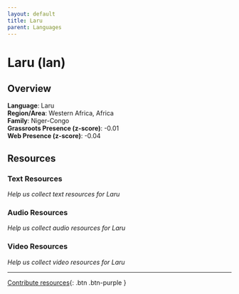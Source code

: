 ```yaml
---
layout: default
title: Laru
parent: Languages
---
```


# Laru (lan)

## Overview

**Language**: Laru  
**Region/Area**: Western Africa, Africa  
**Family**: Niger-Congo  
**Grassroots Presence (z-score)**: -0.01  
**Web Presence (z-score)**: -0.04  

## Resources

### Text Resources
*Help us collect text resources for Laru*

### Audio Resources
*Help us collect audio resources for Laru*

### Video Resources
*Help us collect video resources for Laru*

---

[Contribute resources](https://forms.office.com/e/1SfLJx3u1r){: .btn .btn-purple }
